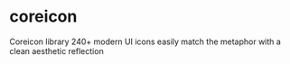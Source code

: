 # coreicon
Coreicon library 240+ modern UI icons easily match the metaphor with a clean aesthetic reflection
